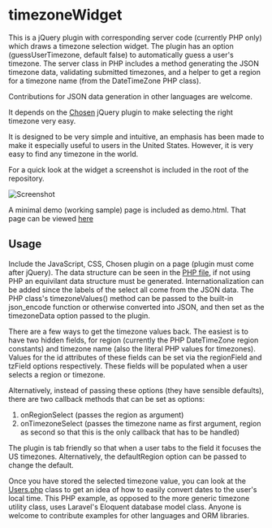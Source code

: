 # timezoneWidget
This is a jQuery plugin with corresponding server code (currently PHP only) which draws a timezone selection widget. The plugin has an option (guessUserTimezone, default false) to automatically guess a user's timezone. The server class in PHP includes a method generating the JSON timezone data, validating submitted timezones, and a helper to get a region for a timezone name (from the DateTimeZone PHP class). 

Contributions for JSON data generation in other languages are welcome.

It depends on the [Chosen](https://harvesthq.github.io/chosen/ "Chosen jQuery autocomplete plugin") jQuery plugin to make selecting the right timezone very easy.

It is designed to be very simple and intuitive, an emphasis has been made to make it especially useful to users in the United States. However, it is very easy to find any timezone in the world.

For a quick look at the widget a screenshot is included in the root of the repository. 

![Screenshot](https://github.com/peterjtracey/timezoneWidget/blob/master/timezonewidgetscreenshot.png?raw=true "Screenshot")

A minimal demo (working sample) page is included as demo.html. That page can be viewed [here](https://peterjtracey.github.io/timezoneWidget/demo.html "Demo of JQuery Timezone Widget")

## Usage

Include the JavaScript, CSS, Chosen plugin on a page (plugin must come after jQuery). The data structure can be seen in the [PHP file](https://github.com/peterjtracey/timezoneWidget/blob/master/server/php/TimezoneWidget.php), if not using PHP an equivilant data structure must be generated. Internationalization can be added since the labels of the select all come from the JSON data. The PHP class's timezoneValues() method can be passed to the built-in json_encode function or otherwise converted into JSON, and then set as the timezoneData option passed to the plugin.

There are a few ways to get the timezone values back. The easiest is to have two hidden fields, for region (currently the PHP DateTimeZone region constants) and timezone name (also the literal PHP values for timezones). Values for the id attributes of these fields can be set via the regionField and tzField options respectively. These fields will be populated when a user selects a region or timezone.

Alternatively, instead of passing these options (they have sensible defaults), there are two callback methods that can be set as options: 

1. onRegionSelect (passes the region as argument)
2. onTimezoneSelect (passes the timezone name as first argument, region as second so that this is the only callback that has to be handled)

The plugin is tab friendly so that when a user tabs to the field it focuses the US timezones. Alternatively, the defaultRegion option can be passed to change the default.

Once you have stored the selected timezone value, you can look at the [Users.php](https://github.com/peterjtracey/timezoneWidget/blob/master/server/php/Users.php) class to get an idea of how to easily convert dates to the user's local time. This PHP example, as opposed to the more generic timezone utility class, uses Laravel's Eloquent database model class. Anyone is welcome to contribute examples for other languages and ORM libraries.
